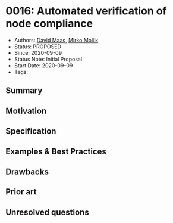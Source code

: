 # 0016: Automated verification of node compliance
- Authors: [David Maas](david_maas@hotmail.de), [Mirko Mollik](mollik@internet-sicherheit.de) 
- Status: PROPOSED
- Since: 2020-09-09 
- Status Note: Initial Proposal  
- Start Date: 2020-09-09 
- Tags: 

## Summary


## Motivation


## Specification


## Examples & Best Practices


## Drawbacks


## Prior art


## Unresolved questions
